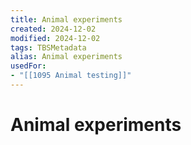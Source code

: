 ```yaml
---
title: Animal experiments
created: 2024-12-02
modified: 2024-12-02
tags: TBSMetadata
alias: Animal experiments
usedFor:
- "[[1095 Animal testing]]"
---
```

# Animal experiments
